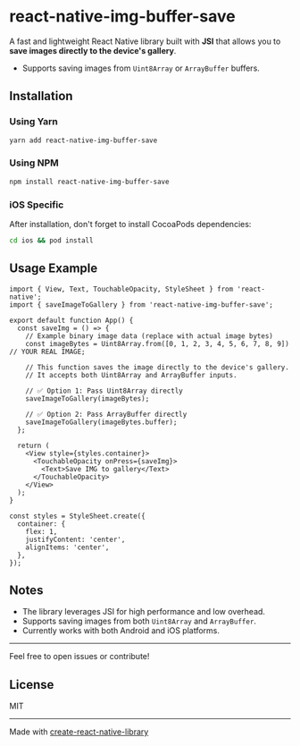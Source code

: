 # react-native-img-buffer-save

A fast and lightweight React Native library built with **JSI** that allows you to **save images directly to the device's gallery**. 
- Supports saving images from `Uint8Array` or `ArrayBuffer` buffers.

## Installation

### Using Yarn

```bash
yarn add react-native-img-buffer-save
```

### Using NPM

```bash
npm install react-native-img-buffer-save
```

### iOS Specific

After installation, don't forget to install CocoaPods dependencies:

```bash
cd ios && pod install
```

## Usage Example

```tsx
import { View, Text, TouchableOpacity, StyleSheet } from 'react-native';
import { saveImageToGallery } from 'react-native-img-buffer-save';

export default function App() {
  const saveImg = () => {
    // Example binary image data (replace with actual image bytes)
    const imageBytes = Uint8Array.from([0, 1, 2, 3, 4, 5, 6, 7, 8, 9]) // YOUR REAL IMAGE;
  
    // This function saves the image directly to the device's gallery.
    // It accepts both Uint8Array and ArrayBuffer inputs.
  
    // ✅ Option 1: Pass Uint8Array directly
    saveImageToGallery(imageBytes);
  
    // ✅ Option 2: Pass ArrayBuffer directly
    saveImageToGallery(imageBytes.buffer);
  };

  return (
    <View style={styles.container}>
      <TouchableOpacity onPress={saveImg}>
        <Text>Save IMG to gallery</Text>
      </TouchableOpacity>
    </View>
  );
}

const styles = StyleSheet.create({
  container: {
    flex: 1,
    justifyContent: 'center',
    alignItems: 'center',
  },
});
```

## Notes
- The library leverages JSI for high performance and low overhead.
- Supports saving images from both `Uint8Array` and `ArrayBuffer`.
- Currently works with both Android and iOS platforms.

---

Feel free to open issues or contribute!


## License

MIT

---

Made with [create-react-native-library](https://github.com/callstack/react-native-builder-bob)
